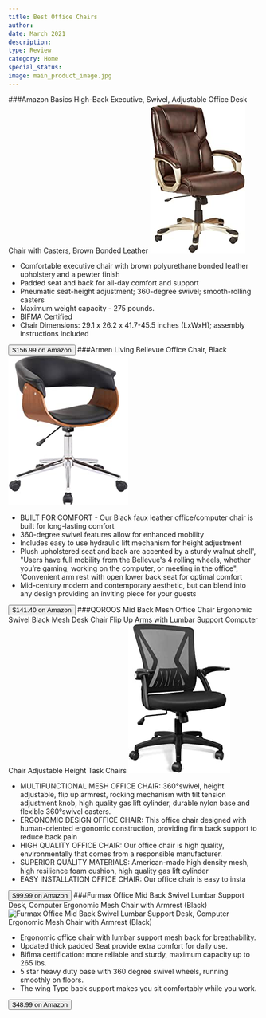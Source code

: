```yaml
---
title: Best Office Chairs
author: 
date: March 2021
description: 
type: Review
category: Home
special_status: 
image: main_product_image.jpg
---
```

###Amazon Basics High-Back Executive, Swivel, Adjustable Office Desk Chair with Casters, Brown Bonded Leather
![Amazon Basics High-Back Executive, Swivel, Adjustable Office Desk Chair with Casters, Brown Bonded Leather](./AmazonBas.jpeg)
- Comfortable executive chair with brown polyurethane bonded leather upholstery and a pewter finish
- Padded seat and back for all-day comfort and support
- Pneumatic seat-height adjustment; 360-degree swivel; smooth-rolling casters
- Maximum weight capacity - 275 pounds.
- BIFMA Certified
- Chair Dimensions: 29.1 x 26.2 x 41.7-45.5 inches (LxWxH); assembly instructions included

[<button class="button">$156.99 on Amazon</button>](https://www.amazon.com/gp/slredirect/picassoRedirect.html/ref=pa_sp_atf_aps_sr_pg1_1?ie=UTF8&adId=A04724392GHPG7L8Y68FU&url=%2FAmazonBasics-High-Back-Executive-Chair-Brown%2Fdp%2FB01D7PG5EO%2Fref%3Dsr_1_1_sspa%3Fdchild%3D1%26keywords%3Doffice%2Bchairs%26qid%3D1614632621%26sr%3D8-1-spons%26psc%3D1&qualifier=1614632621&id=4967185919232903&widgetName=sp_atf)
###Armen Living Bellevue Office Chair, Black
![Armen Living Bellevue Office Chair, Black](./ArmenLivi.jpeg)
- BUILT FOR COMFORT - Our Black faux leather office/computer chair is built for long-lasting comfort
- 360-degree swivel features allow for enhanced mobility
- Includes easy to use hydraulic lift mechanism for height adjustment
- Plush upholstered seat and back are accented by a sturdy walnut shell', "Users have full mobility from the Bellevue's 4 rolling wheels, whether you’re gaming, working on the computer, or meeting in the office", 'Convenient arm rest with open lower back seat for optimal comfort
- Mid-century modern and contemporary aesthetic, but can blend into any design providing an inviting piece for your guests

[<button class="button">$141.40 on Amazon</button>](https://www.amazon.com/gp/slredirect/picassoRedirect.html/ref=pa_sp_atf_aps_sr_pg1_1?ie=UTF8&adId=A046681829J8XGPW1OWP9&url=%2FArmen-Living-Bellevue-Office-Chair%2Fdp%2FB07B3HXBQT%2Fref%3Dsr_1_3_sspa%3Fdchild%3D1%26keywords%3Doffice%2Bchairs%26qid%3D1614632621%26sr%3D8-3-spons%26psc%3D1&qualifier=1614632621&id=4967185919232903&widgetName=sp_atf)
###QOROOS Mid Back Mesh Office Chair Ergonomic Swivel Black Mesh Desk Chair Flip Up Arms with Lumbar Support Computer Chair Adjustable Height Task Chairs
![QOROOS Mid Back Mesh Office Chair Ergonomic Swivel Black Mesh Desk Chair Flip Up Arms with Lumbar Support Computer Chair Adjustable Height Task Chairs](./QOROOSMid.jpeg)
- MULTIFUNCTIONAL MESH OFFICE CHAIR: 360°swivel, height adjustable, flip up armrest, rocking mechanism with tilt tension adjustment knob, high quality gas lift cylinder, durable nylon base and flexible 360°swivel casters.
- ERGONOMIC DESIGN OFFICE CHAIR: This office chair designed with human-oriented ergonomic construction, providing firm back support to reduce back pain
- HIGH QUALITY OFFICE CHAIR: Our office chair is high quality, environmentally that comes from a responsible manufacturer.
- SUPERIOR QUALITY MATERIALS: American-made high density mesh, high resilience foam cushion, high quality gas lift cylinder
- EASY INSTALLATION OFFICE CHAIR: Our office chair is easy to insta

[<button class="button">$99.99 on Amazon</button>](https://www.amazon.com/gp/slredirect/picassoRedirect.html/ref=pa_sp_atf_aps_sr_pg1_1?ie=UTF8&adId=A09571672GI0RMKUFTQH9&url=%2FQOROOS-Ergonomic-Support-Computer-Adjustable%2Fdp%2FB0897M1MBP%2Fref%3Dsr_1_4_sspa%3Fdchild%3D1%26keywords%3Doffice%2Bchairs%26qid%3D1614632621%26sr%3D8-4-spons%26psc%3D1&qualifier=1614632621&id=4967185919232903&widgetName=sp_atf)
###Furmax Office Mid Back Swivel Lumbar Support Desk, Computer Ergonomic Mesh Chair with Armrest (Black)
![Furmax Office Mid Back Swivel Lumbar Support Desk, Computer Ergonomic Mesh Chair with Armrest (Black)](https://images-na.ssl-images-amazon.com/images/I/71ohGSWApfL.__AC_SX300_SY300_QL70_ML2_.jpg)
- Ergonomic office chair with lumbar support mesh back for breathability.
- Updated thick padded Seat provide extra comfort for daily use.
- Bifima certification: more reliable and sturdy, maximum capacity up to 265 lbs.
- 5 star heavy duty base with 360 degree swivel wheels, running smoothly on floors.
- The wing Type back support makes you sit comfortably while you work.

[<button class="button">$48.99 on Amazon</button>](https://www.amazon.com/Furmax-Support-Computer-Ergonomic-Armrest/dp/B07B7K7N3P/ref=sr_1_6?dchild=1&keywords=office+chairs&qid=1614632621&sr=8-6)
